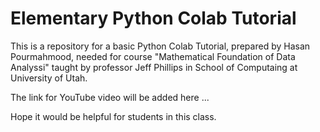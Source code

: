 # Elementary Python Colab Tutorial

This is a repository for a basic Python Colab Tutorial, prepared by Hasan Pourmahmood, needed for course "Mathematical Foundation of Data Analyssi" taught by professor Jeff Phillips in School of Computaing at University of Utah. 

The link for YouTube video will be added here ...

Hope it would be helpful for students in this class. 
